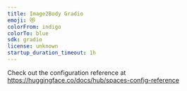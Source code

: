 ```yaml
---
title: Image2Body Gradio
emoji: 😻
colorFrom: indigo
colorTo: blue
sdk: gradio
license: unknown
startup_duration_timeout: 1h
---
```


Check out the configuration reference at https://huggingface.co/docs/hub/spaces-config-reference

